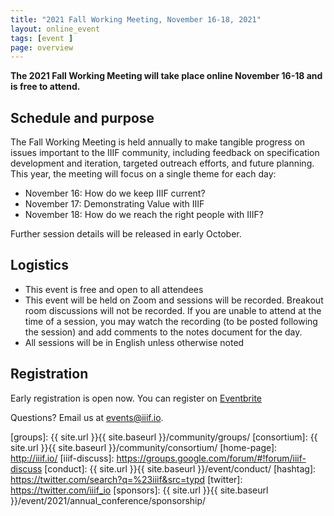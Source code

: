 ```yaml
---
title: "2021 Fall Working Meeting, November 16-18, 2021"
layout: online_event
tags: [event ]
page: overview
---
```


**The 2021 Fall Working Meeting will take place online November 16-18 and is free to attend.**

## Schedule and purpose
The Fall Working Meeting is held annually to make tangible progress on issues important to the IIIF community, including feedback on specification development and iteration, targeted outreach efforts, and future planning. This year, the meeting will focus on a single theme for each day:

* November 16: How do we keep IIIF current?
* November 17: Demonstrating Value with IIIF
* November 18: How do we reach the right people with IIIF?

Further session details will be released in early October.

## Logistics
* This event is free and open to all attendees
* This event will be held on Zoom and sessions will be recorded. Breakout room discussions will not be recorded. If you are unable to attend at the time of a session, you may watch the recording (to be posted following the session) and add comments to the notes document for the day.
* All sessions will be in English unless otherwise noted

## Registration
Early registration is open now. You can register on [Eventbrite](https://www.eventbrite.co.uk/e/2021-iiif-fall-working-meeting-tickets-176398561847.)


Questions? Email us at <events@iiif.io>.

[iiif]: https://iiif.io/
[groups]: {{ site.url }}{{ site.baseurl }}/community/groups/
[consortium]: {{ site.url }}{{ site.baseurl }}/community/consortium/
[home-page]: http://iiif.io/
[iiif-discuss]: https://groups.google.com/forum/#!forum/iiif-discuss
[conduct]: {{ site.url }}{{ site.baseurl }}/event/conduct/
[hashtag]: https://twitter.com/search?q=%23iiif&src=typd
[twitter]: https://twitter.com/iiif_io
[sponsors]: {{ site.url }}{{ site.baseurl }}/event/2021/annual_conference/sponsorship/

